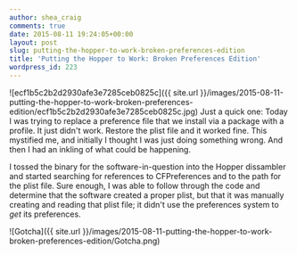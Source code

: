 ```yaml
---
author: shea_craig
comments: true
date: 2015-08-11 19:24:05+00:00
layout: post
slug: putting-the-hopper-to-work-broken-preferences-edition
title: 'Putting the Hopper to Work: Broken Preferences Edition'
wordpress_id: 223
---
```


![ecf1b5c2b2d2930afe3e7285ceb0825c]({{ site.url }}/images/2015-08-11-putting-the-hopper-to-work-broken-preferences-edition/ecf1b5c2b2d2930afe3e7285ceb0825c.jpg)
Just a quick one:
Today I was trying to replace a preference file that we install via a package
with a profile. It just didn't work. Restore the plist file and it worked fine.
This mystified me, and initially I thought I was just doing something wrong.
And then I had an inkling of what could be happening.

I tossed the binary for the software-in-question into the Hopper dissambler and
started searching for references to CFPreferences and to the path for the plist
file. Sure enough, I was able to follow through the code and determine that the
software created a proper plist, but that it was manually creating and reading
that plist file; it didn't use the preferences system to _get_ its preferences.

![Gotcha]({{ site.url }}/images/2015-08-11-putting-the-hopper-to-work-broken-preferences-edition/Gotcha.png)
